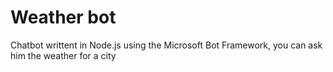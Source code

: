 # Weather bot
Chatbot writtent in Node.js using the Microsoft Bot Framework, you can ask him the weather for a city